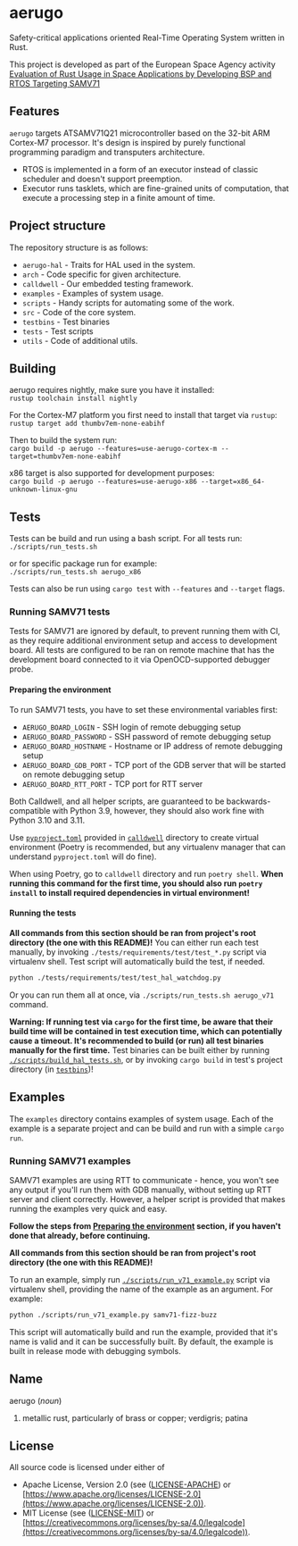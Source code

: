 # aerugo

Safety-critical applications oriented Real-Time Operating System written in Rust.

This project is developed as part of the European Space Agency activity
[Evaluation of Rust Usage in Space Applications by Developing BSP and RTOS Targeting SAMV71](https://activities.esa.int/4000140241)

## Features

`aerugo` targets ATSAMV71Q21 microcontroller based on the 32-bit ARM Cortex-M7 processor. It's design is
inspired by purely functional programming paradigm and transputers architecture.

* RTOS is implemented in a form of an executor instead of classic scheduler and doesn't support preemption.
* Executor runs tasklets, which are fine-grained units of computation, that execute a processing step in a
finite amount of time.

## Project structure

The repository structure is as follows:

* `aerugo-hal` - Traits for HAL used in the system.
* `arch` - Code specific for given architecture.
* `calldwell` - Our embedded testing framework.
* `examples` - Examples of system usage.
* `scripts` - Handy scripts for automating some of the work.
* `src` - Code of the core system.
* `testbins` - Test binaries
* `tests` - Test scripts
* `utils` - Code of additional utils.

## Building

aerugo requires nightly, make sure you have it installed: \
`rustup toolchain install nightly`

For the Cortex-M7 platform you first need to install that target via `rustup`: \
`rustup target add thumbv7em-none-eabihf`

Then to build the system run: \
`cargo build -p aerugo --features=use-aerugo-cortex-m --target=thumbv7em-none-eabihf`

x86 target is also supported for development purposes: \
`cargo build -p aerugo --features=use-aerugo-x86 --target=x86_64-unknown-linux-gnu`

## Tests

Tests can be build and run using a bash script. For all tests run: \
`./scripts/run_tests.sh`

or for specific package run for example: \
`./scripts/run_tests.sh aerugo_x86`

Tests can also be run using `cargo test` with `--features` and `--target` flags.

### Running SAMV71 tests

Tests for SAMV71 are ignored by default, to prevent running them with CI, as they require additional environment setup and access to development board.
All tests are configured to be ran on remote machine that has the development board connected to it via OpenOCD-supported debugger probe.

#### Preparing the environment

To run SAMV71 tests, you have to set these environmental variables first:

* `AERUGO_BOARD_LOGIN` - SSH login of remote debugging setup
* `AERUGO_BOARD_PASSWORD` - SSH password of remote debugging setup
* `AERUGO_BOARD_HOSTNAME` - Hostname or IP address of remote debugging setup
* `AERUGO_BOARD_GDB_PORT` - TCP port of the GDB server that will be started on remote debugging setup
* `AERUGO_BOARD_RTT_PORT` - TCP port for RTT server

Both Calldwell, and all helper scripts, are guaranteed to be backwards-compatible with Python 3.9, however, they should also work fine with Python 3.10 and 3.11.

Use [`pyproject.toml`](./calldwell/pyproject.toml) provided in [`calldwell`](./calldwell/) directory to create virtual environment (Poetry is recommended, but any virtualenv manager that can understand `pyproject.toml` will do fine).

When using Poetry, go to `calldwell` directory and run `poetry shell`. **When running this command for the first time, you should also run `poetry install` to install required dependencies in virtual environment!**

#### Running the tests

**All commands from this section should be ran from project's root directory (the one with this README)!**
You can either run each test manually, by invoking `./tests/requirements/test/test_*.py` script via virtualenv shell. Test script will automatically build the test, if needed.

```sh
python ./tests/requirements/test/test_hal_watchdog.py
```

Or you can run them all at once, via `./scripts/run_tests.sh aerugo_v71` command.

**Warning: If running test via `cargo` for the first time, be aware that their build time will be contained in test execution time, which can potentially cause a timeout. It's recommended to build (or run) all test binaries manually for the first time.**
Test binaries can be built either by running [`./scripts/build_hal_tests.sh`](./scripts/build_hal_tests.sh), or by invoking `cargo build` in test's project directory (in [`testbins`](./testbins/))!

## Examples

The `examples` directory contains examples of system usage. Each of the example is a separate project and can
be build and run with a simple `cargo run`.

### Running SAMV71 examples

SAMV71 examples are using RTT to communicate - hence, you won't see any output if you'll run them with GDB manually, without setting up RTT server and client correctly.
However, a helper script is provided that makes running the examples very quick and easy.

**Follow the steps from [Preparing the environment](#preparing-the-environment) section, if you haven't done that already, before continuing.**

**All commands from this section should be ran from project's root directory (the one with this README)!**

To run an example, simply run [`./scripts/run_v71_example.py`](./scripts/run_v71_example.py) script via virtualenv shell, providing the name of the example as an argument.
For example:

```sh
python ./scripts/run_v71_example.py samv71-fizz-buzz
```

This script will automatically build and run the example, provided that it's name is valid and it can be successfully built. By default, the example is built in release mode with debugging symbols.

## Name

aerugo (*noun*)

1. metallic rust, particularly of brass or copper; verdigris; patina

## License

All source code is licensed under either of

* Apache License, Version 2.0 (see ([LICENSE-APACHE](LICENSE-APACHE)) or
[https://www.apache.org/licenses/LICENSE-2.0](https://www.apache.org/licenses/LICENSE-2.0)).
* MIT License (see ([LICENSE-MIT](LICENSE-MIT)) or
[https://creativecommons.org/licenses/by-sa/4.0/legalcode](https://creativecommons.org/licenses/by-sa/4.0/legalcode)).
